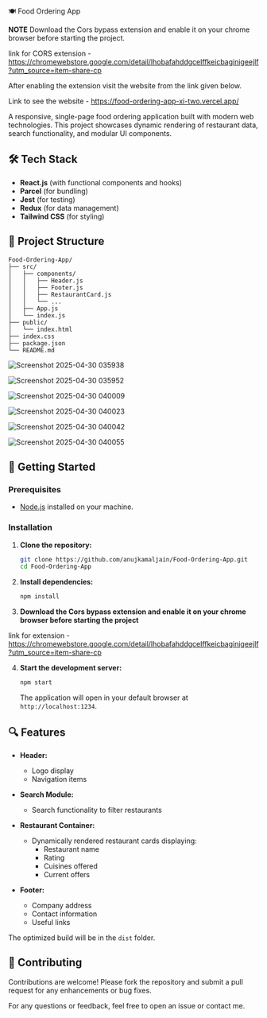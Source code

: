 🍽️ Food Ordering App

**NOTE**
Download the Cors bypass extension and enable it on your chrome browser before starting the project.

link for CORS extension -  https://chromewebstore.google.com/detail/lhobafahddgcelffkeicbaginigeejlf?utm_source=item-share-cp

After enabling the extension visit the website from the link given below.

Link to see the website - https://food-ordering-app-xi-two.vercel.app/

A responsive, single-page food ordering application built with modern web technologies. This project showcases dynamic rendering of restaurant data, search functionality, and modular UI components.

## 🛠️ Tech Stack

- **React.js** (with functional components and hooks)
- **Parcel** (for bundling)
- **Jest** (for testing)
- **Redux** (for data management)
- **Tailwind CSS** (for styling)

## 📁 Project Structure

```
Food-Ordering-App/
├── src/
│   ├── components/
│   │   ├── Header.js
│   │   ├── Footer.js
│   │   ├── RestaurantCard.js
│   │   └── ...
│   ├── App.js
│   └── index.js
├── public/
│   └── index.html
├── index.css
├── package.json
└── README.md
```

![Screenshot 2025-04-30 035938](https://github.com/user-attachments/assets/7c712950-5aa5-481f-995e-9b5376286c59)

![Screenshot 2025-04-30 035952](https://github.com/user-attachments/assets/7a8c0c3a-aacb-4e40-b9b5-4e1c30d903f9)

![Screenshot 2025-04-30 040009](https://github.com/user-attachments/assets/57242147-b8c9-41c2-af7e-5669fb72eeb5)

![Screenshot 2025-04-30 040023](https://github.com/user-attachments/assets/5ae50980-93cc-4a33-8ef5-c8302202671b)

![Screenshot 2025-04-30 040042](https://github.com/user-attachments/assets/106084b5-5163-4a74-afc3-879231b2c480)

![Screenshot 2025-04-30 040055](https://github.com/user-attachments/assets/397e1006-dc54-4d63-a207-15248cc02bd6)



## 🚀 Getting Started

### Prerequisites

- [Node.js](https://nodejs.org/) installed on your machine.

### Installation

1. **Clone the repository:**

   ```bash
   git clone https://github.com/anujkamaljain/Food-Ordering-App.git
   cd Food-Ordering-App
   ```


2. **Install dependencies:**

   ```bash
   npm install
   ```


3. **Download the Cors bypass extension and enable it on your chrome browser before starting the project**

link for extension - https://chromewebstore.google.com/detail/lhobafahddgcelffkeicbaginigeejlf?utm_source=item-share-cp

4. **Start the development server:**


   ```bash
   npm start
   ```


   The application will open in your default browser at `http://localhost:1234`.

## 🔍 Features

- **Header:**
  - Logo display
  - Navigation items 

- **Search Module:**
  - Search functionality to filter restaurants

- **Restaurant Container:**
  - Dynamically rendered restaurant cards displaying:
    - Restaurant name
    - Rating
    - Cuisines offered
    - Current offers

- **Footer:**
  - Company address
  - Contact information
  - Useful links

The optimized build will be in the `dist` folder.

## 🤝 Contributing

Contributions are welcome! Please fork the repository and submit a pull request for any enhancements or bug fixes.

For any questions or feedback, feel free to open an issue or contact me.
